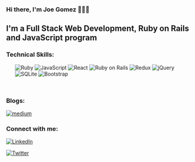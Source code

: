 ### Hi there, I'm Joe Gomez 👋👨‍💻

<h2> I'm a Full Stack Web Development, Ruby on Rails and JavaScript program </h2>

<h3> Technical Skills: </h3>
<ul>
<img src='https://img.shields.io/badge/Ruby-CC342D?style=for-the-badge&logo=ruby&logoColor=white' alt='Ruby' /> 

<img src='https://img.shields.io/badge/JavaScript-F7DF1E?style=for-the-badge&logo=javascript&logoColor=black' alt='JavaScript' />

<img src='https://img.shields.io/badge/React-20232A?style=for-the-badge&logo=react&logoColor=61DAFB' alt='React' />

<img src='https://img.shields.io/badge/Ruby_on_Rails-CC0000?style=for-the-badge&logo=ruby-on-rails&logoColor=white' alt='Ruby on Rails' />

<img src='https://img.shields.io/badge/Redux-593D88?style=for-the-badge&logo=redux&logoColor=white' alt='Redux'>

<img src='https://img.shields.io/badge/jQuery-0769AD?style=for-the-badge&logo=jquery&logoColor=white' alt='jQuery' />

<img src='https://img.shields.io/badge/SQLite-07405E?style=for-the-badge&logo=sqlite&logoColor=white' alt='SQLite' />

<img src='https://img.shields.io/badge/Bootstrap-563D7C?style=for-the-badge&logo=bootstrap&logoColor=white' alt='Bootstrap' />
</ul>

<br>
<h3> Blogs: </h3>
<a href='https://devjoe.medium.com/' alt='devjoe'> <img alt="medium" src="https://img.shields.io/badge/medium-%2312100E.svg?&style=for-the-badge&logo=medium&logoColor=white" /> </a>

<br>
<h3> Connect with me: </h3>

<a href='https://www.linkedin.com/in/joe-c-gomez/' alt='Joe C Gomez'> <img src='https://img.shields.io/badge/LinkedIn-0077B5?style=for-the-badge&logo=linkedin&logoColor=white' alt='LinkedIn' /> </a>

<a href='https://twitter.com/devjoecgomez' alt='devjoecgomez'> <img src='https://img.shields.io/badge/Twitter-1DA1F2?style=for-the-badge&logo=twitter&logoColor=white' alt='Twitter' /> </a>



<!--
**JoeG21/JoeG21** is a ✨ _special_ ✨ repository because its `README.md` (this file) appears on your GitHub profile.

Here are some ideas to get you started:

- 🔭 I’m currently working on ...
- 🌱 I’m currently learning ...
- 👯 I’m looking to collaborate on ...
- 🤔 I’m looking for help with ...
- 💬 Ask me about ...
- 📫 How to reach me: ...
- 😄 Pronouns: ...
- ⚡ Fun fact: ...
-->
